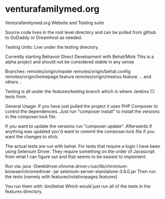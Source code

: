 # venturafamilymed.org
Venturafamilymed.org Website and Testing suite

Source code lives in the root level directory and can be pulled from github to GoDaddy or Dreamhost as needed.

Testing Units:
Live under the testing directory.

Currently starting Behavoir Direct Development with Behat/Mink
This is a alpha project and should not be considered stable in any sense

Branches:
  remotes/origin/master
  remotes/origin/behat.config
  remotes/origin/homepage.feature
  remotes/origin/meetus.feature
  ... and others ..
  
  Testing is all under the features/testing branch which is where Jenkins CI tests from.

General Usage:
If you have just pulled the project it uses PHP Composer to control the dependencies.
Just run "composer install" to install the versions in the composer.lock file.

If you want to update the versions run "composer update".  Afterwards if anything was
updated you'd want to commit the composer.lock file if you want the changes to stick.

The actual tests are run with behat.  For tests that require a login I have been using Selenium Driver.
They require something on the order of Javascript from what I can figure out and that seems to be
easiest to implement.

Run via: java -Dwebdriver.chrome.driver=/usr/lib/chromium-browser/chromedriver -jar selenium-server-standalone-3.6.0.jar
Then run the tests (namely with features/rotationpages.features)

You run them with: bin/behat
Which would just run all of the tests in the features directory.
